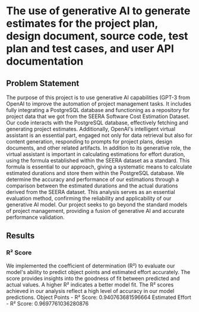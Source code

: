# The use of generative AI to generate estimates for the project plan, design document, source code, test plan and test cases, and user API documentation
## Problem Statement
The purpose of this project is to use generative AI capabilities (GPT-3 from OpenAI to improve the
automation of project management tasks. It includes fully integrating a PostgreSQL database and
functioning as a repository for project data that we got from the SEERA Software Cost Estimation
Dataset.
Our code interacts with the PostgreSQL database, effectively fetching and generating project estimates.
Additionally, OpenAI's intelligent virtual assistant is an essential part, engaged not only for data retrieval
but also for content generation, responding to prompts for project plans, design documents, and other
related artifacts.
In addition to its generative role, the virtual assistant is important in calculating estimations for effort
duration, using the formula established within the SEERA dataset as a standard. This formula is essential
to our approach, giving a systematic means to calculate estimated durations and store them within the
PostgreSQL database.
We determine the accuracy and performance of our estimations through a comparison between the
estimated durations and the actual durations derived from the SEERA dataset. This analysis serves as an
essential evaluation method, confirming the reliability and applicability of our generative AI model.
Our project seeks to go beyond the standard models of project management, providing a fusion of
generative AI and accurate performance validation.

## Results
### R² Score
We implemented the coefficient of determination (R²) to evaluate our model's ability to predict object
points and estimated effort accurately. The score provides insights into the goodness of fit between
predicted and actual values. A higher R² indicates a better model fit.
The R² scores achieved in our analysis reflect a high level of accuracy in our model predictions.
Object Points - R² Score: 0.940763681596664
Estimated Effort - R² Score: 0.9697761036280876

